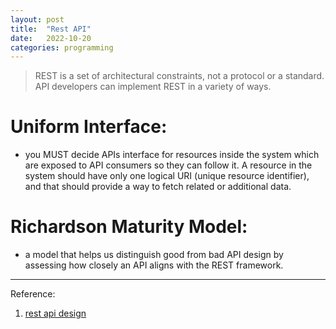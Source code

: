 ```yaml
---
layout: post
title:  "Rest API"
date:   2022-10-20
categories: programming
---
```


> REST is a set of architectural constraints, not a protocol or a standard. API developers can implement REST in a variety of ways.

# Uniform Interface:
- you MUST decide APIs interface for resources inside the system which are exposed to API consumers so they can follow it. A resource in the system should have only one logical URI (unique resource identifier), and that should provide a way to fetch related or additional data.

# Richardson Maturity Model: 
- a model that helps us distinguish good from bad API design by assessing how closely an API aligns with the REST framework.

---
Reference:
1. [rest api design](https://www.vinaysahni.com/best-practices-for-a-pragmatic-restful-api)
